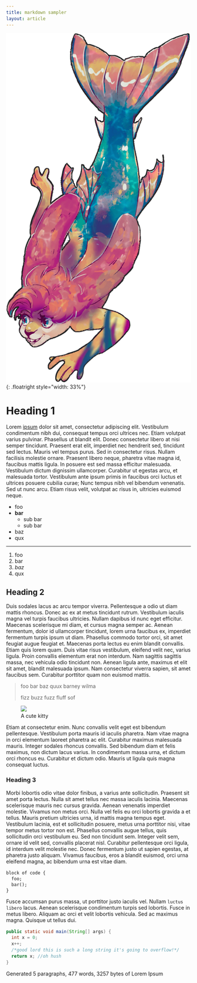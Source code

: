 ```yaml
---
title: markdown sampler
layout: article
---
```


![the mermaid bunny herself](/assets/img/merbun-trans.png){: .floatright style="width: 33%"}

# Heading 1
Lorem [ipsum][link1] dolor sit amet, consectetur adipiscing elit. Vestibulum condimentum nibh dui, consequat tempus orci ultrices nec. Etiam volutpat varius pulvinar. Phasellus ut blandit elit. Donec consectetur libero at nisi semper tincidunt. Praesent erat elit, imperdiet nec hendrerit sed, tincidunt sed lectus. Mauris vel tempus purus. Sed in consectetur risus. Nullam facilisis molestie ornare. Praesent libero neque, pharetra vitae magna id, faucibus mattis ligula. In posuere est sed massa efficitur malesuada. Vestibulum dictum dignissim ullamcorper. Curabitur ut egestas arcu, et malesuada tortor. Vestibulum ante ipsum primis in faucibus orci luctus et ultrices posuere cubilia curae; Nunc tempus nibh vel bibendum venenatis. Sed ut nunc arcu. Etiam risus velit, volutpat ac risus in, ultricies euismod neque.

[link1]: #

- foo
- **bar**
  - sub bar
  - sub bar
- baz
- qux

* * * * *

1. foo
1. bar
1. *baz*
1. qux


## Heading 2

Duis sodales lacus ac arcu tempor viverra. Pellentesque a odio ut diam mattis rhoncus. Donec ac ex at metus tincidunt rutrum. Vestibulum iaculis magna vel turpis faucibus ultricies. Nullam dapibus id nunc eget efficitur. Maecenas scelerisque mi diam, et cursus magna semper ac. Aenean fermentum, dolor id ullamcorper tincidunt, lorem urna faucibus ex, imperdiet fermentum turpis ipsum ut diam. Phasellus commodo tortor orci, sit amet feugiat augue feugiat et. Maecenas porta lectus eu enim blandit convallis. Etiam quis lorem quam. Duis vitae risus vestibulum, eleifend velit nec, varius ligula. Proin convallis elementum erat non interdum. Nam sagittis sagittis massa, nec vehicula odio tincidunt non. Aenean ligula ante, maximus et elit sit amet, blandit malesuada ipsum. Nam consectetur viverra sapien, sit amet faucibus sem. Curabitur porttitor quam non euismod mattis.

> foo bar baz quux barney wilma
>
> fizz buzz fuzz fluff sof

<figure>
<img src="https://placekitten.com/300/300">
<figcaption>A cute kitty</figcaption>
</figure>

Etiam at consectetur enim. Nunc convallis velit eget est bibendum pellentesque. Vestibulum porta mauris id iaculis pharetra. Nam vitae magna in orci elementum laoreet pharetra ac elit. Curabitur maximus malesuada mauris. Integer sodales rhoncus convallis. Sed bibendum diam et felis maximus, non dictum lacus varius. In condimentum massa urna, et dictum orci rhoncus eu. Curabitur et dictum odio. Mauris ut ligula quis magna consequat luctus.


### Heading 3

Morbi lobortis odio vitae dolor finibus, a varius ante sollicitudin. Praesent sit amet porta lectus. Nulla sit amet tellus nec massa iaculis lacinia. Maecenas scelerisque mauris nec cursus gravida. Aenean venenatis imperdiet molestie. Vivamus non metus orci. Nulla vel felis eu orci lobortis gravida a et tellus. Mauris pretium ultricies urna, id mattis magna tempus eget. Vestibulum lacinia, est et sollicitudin posuere, metus urna porttitor nisi, vitae tempor metus tortor non est. Phasellus convallis augue tellus, quis sollicitudin orci vestibulum eu. Sed non tincidunt sem. Integer velit sem, ornare id velit sed, convallis placerat nisl. Curabitur pellentesque orci ligula, id interdum velit molestie nec. Donec fermentum justo ut sapien egestas, at pharetra justo aliquam. Vivamus faucibus, eros a blandit euismod, orci urna eleifend magna, ac bibendum urna est vitae diam.

```
block of code {
  foo;
  bar();
}
```

Fusce accumsan purus massa, ut porttitor justo iaculis vel. Nullam `luctus libero` lacus. Aenean scelerisque condimentum turpis sed lobortis. Fusce in metus libero. Aliquam ac orci et velit lobortis vehicula. Sed ac maximus magna. Quisque ut tellus dui.

```java
public static void main(String[] args) {
  int x = 0;
  x++;
  /*good lord this is such a long string it's going to overflow!*/
  return x; //oh hush
}
```

Generated 5 paragraphs, 477 words, 3257 bytes of Lorem Ipsum
